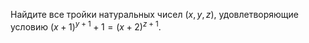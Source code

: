 Найдите все тройки натуральных чисел $(x, y, z)$, удовлетворяющие условию $(x+1)^{y+1}+1=(x+2)^{z+1}.$
